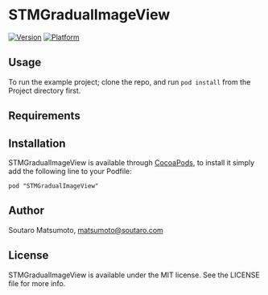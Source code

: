 # STMGradualImageView

[![Version](http://cocoapod-badges.herokuapp.com/v/STMGradualImageView/badge.png)](http://cocoadocs.org/docsets/STMGradualImageView)
[![Platform](http://cocoapod-badges.herokuapp.com/p/STMGradualImageView/badge.png)](http://cocoadocs.org/docsets/STMGradualImageView)

## Usage

To run the example project; clone the repo, and run `pod install` from the Project directory first.

## Requirements

## Installation

STMGradualImageView is available through [CocoaPods](http://cocoapods.org), to install
it simply add the following line to your Podfile:

    pod "STMGradualImageView"

## Author

Soutaro Matsumoto, matsumoto@soutaro.com

## License

STMGradualImageView is available under the MIT license. See the LICENSE file for more info.

